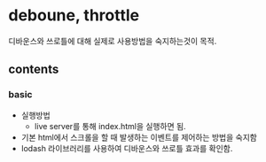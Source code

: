 # deboune, throttle

디바운스와 쓰로틀에 대해 실제로 사용방법을 숙지하는것이 목적.

## contents

### basic

- 실행방법
  - live server를 통해 index.html을 실행하면 됨.
- 기본 html에서 스크롤을 할 때 발생하는 이벤트를 제어하는 방법을 숙지함
- lodash 라이브러리를 사용하여 디바운스와 쓰로틀 효과를 확인함.
